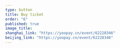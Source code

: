 ```yaml
---
type: button
title: Buy ticket
order: "6"
published: true
image_title:
shanghai_link: "https://yoopay.cn/event/62228346"
beijing_link: "https://yoopay.cn/event/62228346"
---
```


